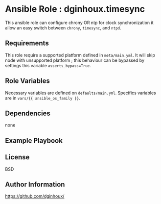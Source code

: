 Ansible Role : dginhoux.timesync
=========

This ansible role can configure chrony OR ntp for clock synchronization
it allow an easy switch between `chrony`, `timesync`, and `ntpd`.


Requirements
------------

This role require a supported platform defined in `meta/main.yml`.
It will skip node with unsupported platform ; this behaviour can be bypassed by settings this variable `asserts_bypass=True`.


Role Variables
--------------

Necessary variables are defined on `defaults/main.yml`.
Specifics variables are in `vars/{{ ansible_os_family }}`.


Dependencies
------------

none


Example Playbook
----------------



License
-------

BSD


Author Information
------------------

https://github.com/dginhoux/

